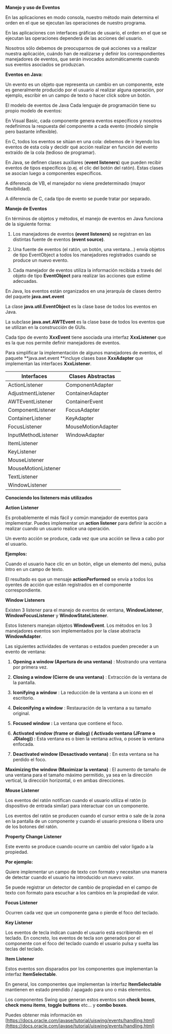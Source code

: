 **Manejo y uso de Eventos**

En las aplicaciones en modo consola, nuestro método main determina el orden en el que se ejecutan las operaciones de nuestro programa.

En las aplicaciones con interfaces gráficas de usuario, el orden en el que se ejecutan las operaciones dependerá de las acciones del usuario.

Nosotros sólo debemos de preocuparnos de qué acciones va a realizar nuestra aplicación, cuándo han de realizarse y definir los correspondientes manejadores de eventos, que serán invocados automáticamente cuando sus eventos asociados se produzcan.

**Eventos en Java:**

Un evento es un objeto que representa un cambio en un componente, este es generalmente producido por  el  usuario  al  realizar  alguna  operación,  por  ejemplo,  escribir  en  un  campo  de  texto  o  hacer  click sobre un botón.

El modelo de eventos de Java Cada lenguaje de programación tiene su propio modelo de eventos:

En Visual Basic, cada componente genera eventos específicos y nosotros redefinimos la respuesta del componente a cada evento (modelo simple pero bastante inflexible).

En C, todos los eventos se sitúan en una cola: debemos de ir leyendo los eventos de esta cola y decidir qué acción realizar en función del evento extraído de la cola (tedioso de programar).

En Java, se definen clases auxiliares (**event listeners**) que pueden recibir eventos de tipos específicos (p.ej. el clic del botón del ratón). Estas clases se asocian luego a componentes específicos.

A diferencia de VB, el manejador no viene predeterminado (mayor flexibilidad).

A diferencia de C, cada tipo de evento se puede tratar por separado.

**Manejo de Eventos**

En términos de objetos y métodos, el manejo de eventos en Java funciona de la siguiente forma:

1. Los manejadores de eventos **(event listeners)** se registran en las  distintas fuente de eventos **(event source)**.

2. Una fuente de eventos (el ratón, un botón, una ventana...)  envía objetos de tipo EventObject a todos los manejadores registrados cuando se produce un nuevo evento.

3. Cada manejador de eventos utiliza la información recibida a través del objeto de tipo **EventObject** para realizar las acciones que estime adecuadas.

En Java, los eventos están organizados en una jerarquía de clases dentro del paquete **java.awt.event**

La clase **java.util.EventObject** es la clase base de todos los eventos en Java.

La subclase **java.awt.AWTEvent** es la clase base de todos los eventos que se utilizan en la construcción de GUIs.

Cada tipo de evento **XxxEvent** tiene asociada una interfaz **XxxListener** que es la que nos permite definir manejadores de eventos.

Para simplificar la implementación de algunos manejadores de eventos, el paquete **java.awt.event **incluye clases base **XxxAdapter** que implementan las interfaces **XxxListener**.


| Interfaces | Clases Abstractas |
|------------|-------------------|
|ActionListener|ComponentAdapter |
|AdjustmentListener|ContainerAdapter|
|AWTEventListener|ContainerEvent|
|ComponentListener|FocusAdapter|
|ContainerListener|KeyAdapter
|FocusListener|MouseMotionAdapter
|InputMethodListener|WindowAdapter
|ItemListener||
|KeyListener||
|MouseListener||
|MouseMotionListener||
|TextListener||
|WindowListener||


**Conociendo los listeners más utilizados**

**Action Listener**

Es probablemente el más fácil y común manejador de eventos para implementar. Puedes implementar un **action listener** para definir la acción a realizar cuando un usuario realice una operación.

Un evento acción se produce, cada vez que una acción se lleva a cabo por el usuario.

**Ejemplos:** 

Cuando el usuario hace clic en un botón, elige un elemento del menú, pulsa Intro en un campo de texto.

El resultado es que un mensaje **actionPerformed** se envía a todos los oyentes de acción que están registrados en el componente correspondiente.

**Window Listeners**

Existen 3 listener para el manejo de eventos de ventana, **WindowListener**, **WindowFocusListener** y **WindowStateListener**.

Estos listeners manejan objetos **WindowEvent**. Los métodos en los 3 manejadores eventos son implementados por la clase abstracta **WindowAdapter**.

Las siguientes actividades de ventanas o estados pueden preceder a un evento de ventana:

1. **Opening a window (Apertura de una ventana)** : Mostrando una ventana por primera vez.

2. **Closing a window (Cierre de una ventana)** :  Extracción de la ventana de la pantalla.

3. **Iconifying a window** : La reducción de la ventana a un icono en el escritorio.

4. **Deiconifying a window** : Restauración de la ventana a su tamaño original.

5. **Focused window :** La ventana que contiene el foco.

6. **Activated window (frame or dialog) ( Activado ventana (JFrame o JDialog)) :** Esta ventana es o bien la ventana activa, o posee la ventana enfocada.

7. **Deactivated window (Desactivado ventana)** : En esta ventana se ha perdido el foco.

**Maximizing the window (Maximizar la ventana)** : El aumento de tamaño de una ventana para el tamaño máximo permitido, ya sea en la dirección vertical, la dirección horizontal, o en ambas direcciones.

**Mouse Listener**

Los eventos del ratón notifican cuando el usuario utiliza el ratón (o dispositivo de entrada similar) para interactuar con un componente.

Los eventos del ratón se producen cuando el cursor entra o sale de la zona en la pantalla de un componente y cuando el usuario presiona o libera uno de los botones del ratón.

**Property Change Listener**

Este evento se produce cuando ocurre un cambio del valor ligado a la propiedad.

**Por ejemplo:**

Quiere implementar un campo de texto con formato y necesitan una manera de detectar cuando el usuario ha introducido un nuevo valor.

Se puede registrar un detector de cambio de propiedad en el campo de texto con formato para escuchar a los cambios en la propiedad de valor.

**Focus Listener**

Ocurren cada vez que un componente gana o pierde el foco del teclado.

**Key Listener**

Los eventos de tecla indican cuando el usuario está escribiendo en el teclado. En concreto, los eventos de tecla son generados por el componente con el foco del teclado cuando el usuario pulsa y suelta las teclas del teclado.

**Item Listener**

Estos eventos son disparados por los componentes que implementan la interfaz **ItemSelectable**.

En general, los componentes que implementan la interfaz **ItemSelectable** mantienen en estado prendido / apagado para uno o más elementos.

Los componentes Swing que generan estos eventos son **check boxes**, **check menu items**, **toggle buttons** etc... y **combo boxes**.

Puedes obtener más información en [https://docs.oracle.com/javase/tutorial/uiswing/events/handling.html](https://docs.oracle.com/javase/tutorial/uiswing/events/handling.html)

